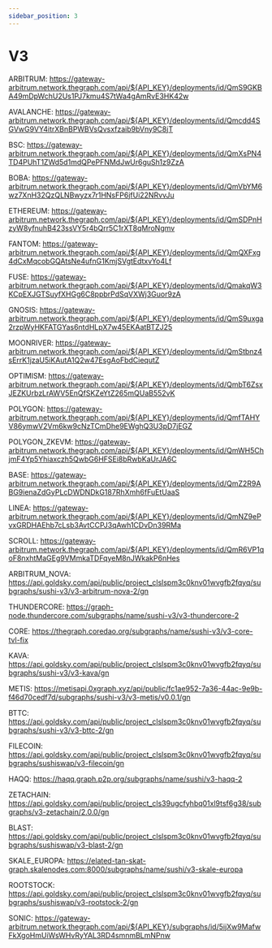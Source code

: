 ```yaml
---
sidebar_position: 3
---
```


# V3

ARBITRUM: https://gateway-arbitrum.network.thegraph.com/api/${API_KEY}/deployments/id/QmS9GKBA49mDpWchU2Us1PJ7kmu4S7tWa4gAmRvE3HK42w

AVALANCHE: https://gateway-arbitrum.network.thegraph.com/api/${API_KEY}/deployments/id/Qmcdd4SGVwG9VY4itrXBnBPWBVsQvsxfzaib9bVny9C8jT

BSC: https://gateway-arbitrum.network.thegraph.com/api/${API_KEY}/deployments/id/QmXsPN4TD4PUhT1ZWd5d1mdQPePFNMdJwUr6guSh1z9ZzA

BOBA: https://gateway-arbitrum.network.thegraph.com/api/${API_KEY}/deployments/id/QmVbYM6wz7XnH32QzQLNBwyzx7r1HNsFP6jfUi22NRvvJu

ETHEREUM: https://gateway-arbitrum.network.thegraph.com/api/${API_KEY}/deployments/id/QmSDPnHzyW8yfnuhB423ssVY5r4bQrr5C1rXT8qMroNgmv

FANTOM: https://gateway-arbitrum.network.thegraph.com/api/${API_KEY}/deployments/id/QmQXFxg4dCxMqcobGQAtsNe4ufnG1KmjSVgtEdtxvYo4Lf

FUSE: https://gateway-arbitrum.network.thegraph.com/api/${API_KEY}/deployments/id/QmakqW3KCpEXJGTSuyfXHGg6C8ppbrPdSqVXWj3Guor9zA

GNOSIS: https://gateway-arbitrum.network.thegraph.com/api/${API_KEY}/deployments/id/QmS9uxga2rzpWyHKFATGYas6ntdHLpX7w45EKAatBTZJ25

MOONRIVER: https://gateway-arbitrum.network.thegraph.com/api/${API_KEY}/deployments/id/QmStbnz4sErrK1jzaU5iKAutA1Q2w47EsgAoFbdCiequtZ

OPTIMISM: https://gateway-arbitrum.network.thegraph.com/api/${API_KEY}/deployments/id/QmbT6ZsxJEZKUrbzLrAWV5EnQfSKZeYtZ265mQUaB552vK

POLYGON: https://gateway-arbitrum.network.thegraph.com/api/${API_KEY}/deployments/id/QmfTAHYV86ymwV2Vm6kw9cNzTCmDhe9EWghQ3U3pD7jEGZ

POLYGON_ZKEVM: https://gateway-arbitrum.network.thegraph.com/api/${API_KEY}/deployments/id/QmWH5ChjmF4Yp5Yhiaxczh5QwbG6HFSEi8bRwbKaUrJA6C

BASE: https://gateway-arbitrum.network.thegraph.com/api/${API_KEY}/deployments/id/QmZ2R9ABG9ienaZdGyPLcDWDNDkG187RhXmh6fFuEtUaaS

LINEA: https://gateway-arbitrum.network.thegraph.com/api/${API_KEY}/deployments/id/QmNZ9ePvxGRDHAEhb7cLsb3AvtCCPJ3qAwh1CDvDn39RMa

SCROLL: https://gateway-arbitrum.network.thegraph.com/api/${API_KEY}/deployments/id/QmR6VP1qoF8nxhtMaGEg9VMmkaTDFqyeM8nJWkakP6nHes

ARBITRUM_NOVA: https://api.goldsky.com/api/public/project_clslspm3c0knv01wvgfb2fqyq/subgraphs/sushi-v3/v3-arbitrum-nova-2/gn

THUNDERCORE: https://graph-node.thundercore.com/subgraphs/name/sushi-v3/v3-thundercore-2

CORE: https://thegraph.coredao.org/subgraphs/name/sushi-v3/v3-core-tvl-fix

KAVA: https://api.goldsky.com/api/public/project_clslspm3c0knv01wvgfb2fqyq/subgraphs/sushi-v3/v3-kava/gn

METIS: https://metisapi.0xgraph.xyz/api/public/fc1ae952-7a36-44ac-9e9b-f46d70cedf7d/subgraphs/sushi-v3/v3-metis/v0.0.1/gn

BTTC: https://api.goldsky.com/api/public/project_clslspm3c0knv01wvgfb2fqyq/subgraphs/sushi-v3/v3-bttc-2/gn

FILECOIN: https://api.goldsky.com/api/public/project_clslspm3c0knv01wvgfb2fqyq/subgraphs/sushiswap/v3-filecoin/gn

HAQQ: https://haqq.graph.p2p.org/subgraphs/name/sushi/v3-haqq-2

ZETACHAIN: https://api.goldsky.com/api/public/project_cls39ugcfyhbq01xl9tsf6g38/subgraphs/v3-zetachain/2.0.0/gn

BLAST: https://api.goldsky.com/api/public/project_clslspm3c0knv01wvgfb2fqyq/subgraphs/sushiswap/v3-blast-2/gn

SKALE_EUROPA: https://elated-tan-skat-graph.skalenodes.com:8000/subgraphs/name/sushi/v3-skale-europa

ROOTSTOCK: https://api.goldsky.com/api/public/project_clslspm3c0knv01wvgfb2fqyq/subgraphs/sushiswap/v3-rootstock-2/gn

SONIC: https://gateway-arbitrum.network.thegraph.com/api/${API_KEY}/subgraphs/id/5ijXw9MafwFkXgoHmUiWsWHvRyYAL3RD4smnmBLmNPnw
